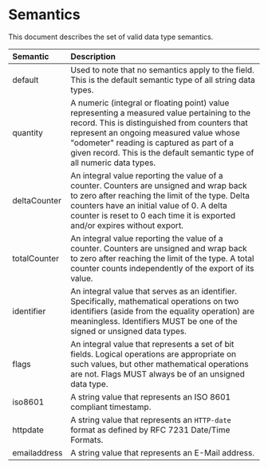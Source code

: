 # Semantics

This document describes the set of valid data type semantics.

Semantic | Description
:---|:---
default | Used to note that no semantics apply to the field. This is the default semantic type of all string data types.
quantity | A numeric (integral or floating point) value representing a measured value pertaining to the record. This is distinguished from counters that represent an ongoing measured value whose "odometer" reading is captured as part of a given record. This is the default semantic type of all numeric data types.
deltaCounter | An integral value reporting the value of a counter. Counters are unsigned and wrap back to zero after reaching the limit of the type. Delta counters have an initial value of 0. A delta counter is reset to 0 each time it is exported and/or expires without export.
totalCounter | An integral value reporting the value of a counter. Counters are unsigned and wrap back to zero after reaching the limit of the type. A total counter counts independently of the export of its value.
identifier | An integral value that serves as an identifier. Specifically, mathematical operations on two identifiers (aside from the equality operation) are meaningless. Identifiers MUST be one of the signed or unsigned data types.
flags | An integral value that represents a set of bit fields. Logical operations are appropriate on such values, but other mathematical operations are not. Flags MUST always be of an unsigned data type.
iso8601 | A string value that represents an ISO 8601 compliant timestamp.
httpdate | A string value that represents an `HTTP-date` format as defined by RFC 7231 Date/Time Formats.
emailaddress | A string value that represents an E-Mail address.
